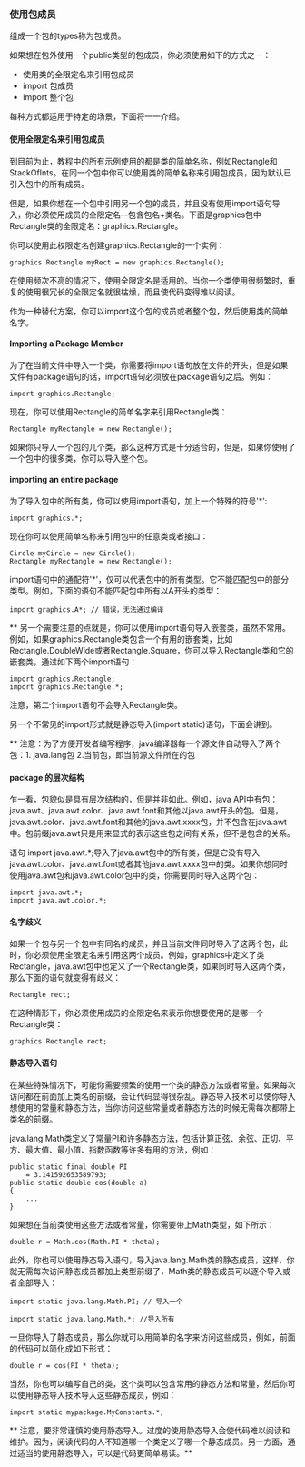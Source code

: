 ### 使用包成员

组成一个包的types称为包成员。

如果想在包外使用一个public类型的包成员，你必须使用如下的方式之一：

* 使用类的全限定名来引用包成员
* import 包成员
* import 整个包

每种方式都适用于特定的场景，下面将一一介绍。

#### 使用全限定名来引用包成员

到目前为止，教程中的所有示例使用的都是类的简单名称，例如Rectangle和StackOfInts。在同一个包中你可以使用类的简单名称来引用包成员，因为默认已引入包中的所有成员。


但是，如果你想在一个包中引用另一个包的成员，并且没有使用import语句导入，你必须使用成员的全限定名--包含包名+类名。下面是graphics包中Rectangle类的全限定名：graphics.Rectangle。


你可以使用此权限定名创建graphics.Rectangle的一个实例：

```
graphics.Rectangle myRect = new graphics.Rectangle();

```

在使用频次不高的情况下，使用全限定名是适用的。当你一个类使用很频繁时，重复的使用很冗长的全限定名就很枯燥，而且使代码变得难以阅读。

作为一种替代方案，你可以import这个包的成员或者整个包，然后使用类的简单名字。


#### Importing a Package Member


为了在当前文件中导入一个类，你需要将import语句放在文件的开头，但是如果文件有package语句的话，import语句必须放在package语句之后。例如：

```
import graphics.Rectangle;

```

现在，你可以使用Rectangle的简单名字来引用Rectangle类：

```
Rectangle myRectangle = new Rectangle();

```

如果你只导入一个包的几个类，那么这种方式是十分适合的，但是，如果你使用了一个包中的很多类，你可以导入整个包。


#### importing an entire package


为了导入包中的所有类，你可以使用import语句，加上一个特殊的符号'*':

```
import graphics.*;

```

现在你可以使用简单名称来引用包中的任意类或者接口：

```
Circle myCircle = new Circle();
Rectangle myRectangle = new Rectangle();

```

import语句中的通配符'*'，仅可以代表包中的所有类型。它不能匹配包中的部分类型。例如，下面的语句不能匹配包中所有以A开头的类型：

```
import graphics.A*; // 错误，无法通过编译

```

** 另一个需要注意的点就是，你可以使用import语句导入嵌套类，虽然不常用。例如，如果graphics.Rectangle类包含一个有用的嵌套类，比如 Rectangle.DoubleWide或者Rectangle.Square，你可以导入Rectangle类和它的嵌套类，通过如下两个import语句：

```
import graphics.Rectangle;
import graphics.Rectangle.*;

```

注意，第二个import语句不会导入Rectangle类。

另一个不常见的import形式就是静态导入(import static)语句，下面会讲到。


** 注意：为了方便开发者编写程序，java编译器每一个源文件自动导入了两个包：1. java.lang包 2.当前包，即当前源文件所在的包


#### package 的层次结构

乍一看，包貌似是具有层次结构的，但是并非如此。例如，java API中有包：java.awt、java.awt.color、java.awt.font和其他以java.awt开头的包。但是，java.awt.color、java.awt.font和其他的java.awt.xxxx包，并不包含在java.awt中。包前缀java.awt只是用来显式的表示这些包之间有关系，但不是包含的关系。

语句 import java.awt.*;导入了java.awt包中的所有类，但是它没有导入java.awt.color、java.awt.font或者其他java.awt.xxxx包中的类。如果你想同时使用java.awt包和java.awt.color包中的类，你需要同时导入这两个包：

```
import java.awt.*;
import java.awt.color.*;

```

#### 名字歧义

如果一个包与另一个包中有同名的成员，并且当前文件同时导入了这两个包，此时，你必须使用全限定名来引用这两个成员。例如，graphics中定义了类Rectangle，java.awt包中也定义了一个Rectangle类，如果同时导入这两个类，那么下面的语句就变得有歧义：

```
Rectangle rect;

```

在这种情形下，你必须使用成员的全限定名来表示你想要使用的是哪一个Rectangle类：

```
graphics.Rectangle rect;

```


#### 静态导入语句

在某些特殊情况下，可能你需要频繁的使用一个类的静态方法或者常量。如果每次访问都在前面加上类名的前缀，会让代码显得很杂乱。静态导入技术可以使你导入想使用的常量和静态方法，当你访问这些常量或者静态方法的时候无需每次都带上类名的前缀。


java.lang.Math类定义了常量PI和许多静态方法，包括计算正弦、余弦、正切、平方、最大值、最小值、指数函数等许多有用的方法，例如：

```
public static final double PI 
    = 3.141592653589793;
public static double cos(double a)
{
    ...
}

```

如果想在当前类使用这些方法或者常量，你需要带上Math类型，如下所示：

```
double r = Math.cos(Math.PI * theta);

```

此外，你也可以使用静态导入语句，导入java.lang.Math类的静态成员，这样，你就无需每次访问静态成员都加上类型前缀了，Math类的静态成员可以逐个导入或者全部导入：


```
import static java.lang.Math.PI; // 导入一个

import static java.lang.Math.*; //导入所有

```

一旦你导入了静态成员，那么你就可以用简单的名字来访问这些成员，例如，前面的代码可以简化成如下形式：

```
double r = cos(PI * theta);

```

当然，你也可以编写自己的类，这个类可以包含常用的静态方法和常量，然后你可以使用静态导入技术导入这些静态成员，例如：

```
import static mypackage.MyConstants.*;

```

** 注意，要非常谨慎的使用静态导入。过度的使用静态导入会使代码难以阅读和维护。因为，阅读代码的人不知道哪一个类定义了哪一个静态成员。另一方面，通过适当的使用静态导入，可以是代码更简单易读。**















































